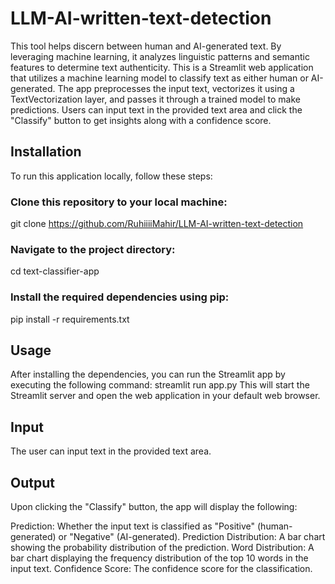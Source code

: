 # LLM-AI-written-text-detection
This tool helps discern between human and AI-generated text.      By leveraging machine learning, it analyzes linguistic patterns and semantic features to determine text authenticity. This is a Streamlit web application that utilizes a machine learning model to classify text as either human or AI-generated. The app preprocesses the input text, vectorizes it using a TextVectorization layer, and passes it through a trained model to make predictions. Users can input text in the provided text area and click the "Classify" button to get insights along with a confidence score.

## Installation
To run this application locally, follow these steps:

### Clone this repository to your local machine:
git clone https://github.com/RuhiiiiMahir/LLM-AI-written-text-detection
### Navigate to the project directory:
cd text-classifier-app
### Install the required dependencies using pip:
pip install -r requirements.txt

## Usage
After installing the dependencies, you can run the Streamlit app by executing the following command:
streamlit run app.py
This will start the Streamlit server and open the web application in your default web browser.

## Input
The user can input text in the provided text area.

## Output
Upon clicking the "Classify" button, the app will display the following:

Prediction: Whether the input text is classified as "Positive" (human-generated) or "Negative" (AI-generated).
Prediction Distribution: A bar chart showing the probability distribution of the prediction.
Word Distribution: A bar chart displaying the frequency distribution of the top 10 words in the input text.
Confidence Score: The confidence score for the classification.
